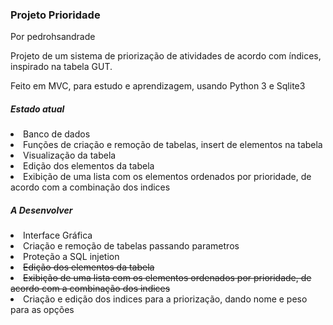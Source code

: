<h3>Projeto Prioridade</h3>

Por pedrohsandrade

Projeto de um sistema de priorização de atividades de acordo com índices, inspirado na tabela GUT.

Feito em MVC, para estudo e aprendizagem, usando Python 3 e Sqlite3

<h5>Estado atual</h5>
<li>Banco de dados
<li>Funções de criação e remoção de tabelas, insert de elementos na tabela
<li>Visualização da tabela
<li>Edição dos elementos da tabela</li>
<li>Exibição de uma lista com os elementos ordenados por prioridade, de acordo com a combinação dos indices</li>

<h5>A Desenvolver</h5>
<li> Interface Gráfica
<li> Criação e remoção de tabelas passando parametros
<li> Proteção a SQL injetion
<li> <strike>Edição dos elementos da tabela</strike>
<li> <strike>Exibição de uma lista com os elementos ordenados por prioridade, de acordo com a combinação dos indices</strike>
<li> Criação e edição dos indices para a priorização, dando nome e peso para as opções</li>